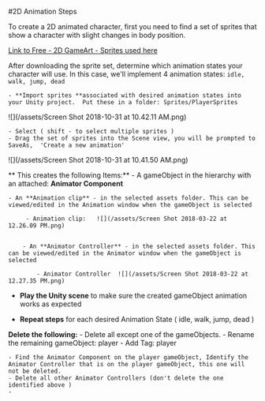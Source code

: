 #2D Animation Steps

To create a 2D animated character, first you need to find a set of sprites that show a character with slight changes in body position. 

[Link to Free - 2D GameArt - Sprites used here](http://www.gameart2d.com/freebies.html)

After downloading the sprite set, determine which animation states your character will use.  In this case, we'll implement 4 animation states:  `idle, walk, jump, dead`

    - **Import sprites **associated with desired animation states into your Unity project.  Put these in a folder: Sprites/PlayerSprites

![](/assets/Screen Shot 2018-10-31 at 10.42.11 AM.png)

    - Select ( shift - to select multiple sprites ) 
    - Drag the set of sprites into the Scene view, you will be prompted to SaveAs,  'Create a new animation' 
    
 ![](/assets/Screen Shot 2018-10-31 at 10.41.50 AM.png)
    
  **  This creates the following Items:**
    - A gameObject in the hierarchy with an attached: **Animator Component**
    
    - An **Animation clip** - in the selected assets folder. This can be viewed/edited in the Animation window when the gameObject is selected
       
         - Animation clip:   ![](/assets/Screen Shot 2018-03-22 at 12.26.09 PM.png)


        - An **Animator Controller** - in the selected assets folder. This can be viewed/edited in the Animator window when the gameObject is selected
        
            - Animator Controller  ![](/assets/Screen Shot 2018-03-22 at 12.27.35 PM.png)

- **Play the Unity scene** to make sure the created gameObject animation works as expected

- **Repeat steps** for each desired Animation State ( idle, walk, jump, dead )

**Delete the following:**
    - Delete all except one of the gameObjects.
    - Rename the remaining gameObject: player
    - Add Tag:  player
    
    - Find the Animator Component on the player gameObject, Identify the Animator Controller that is on the player gameObject, this one will not be deleted. 
    - Delete all other Animator Controllers (don't delete the one identified above )
    - 
    

